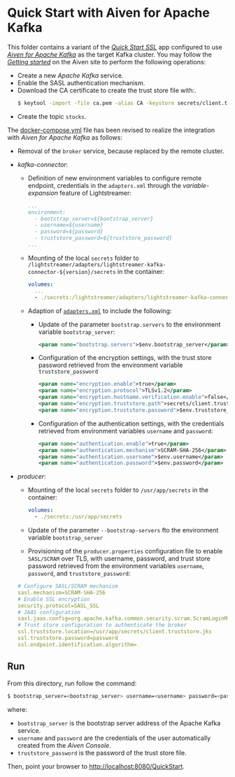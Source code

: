 # Quick Start with Aiven for Apache Kafka

This folder contains a variant of the [_Quick Start SSL_](../../../quickstart-ssl/README.md#quick-start-ssl) app configured to use [_Aiven for Apache Kafka_](https://aiven.io/docs/products/kafka) as the target Kafka cluster. You may follow the [_Getting started_](https://aiven.io/docs/products/kafka/get-started) on the Aiven site to perform the following operations:

- Create a new _Apache Kafka_ service.
- Enable the SASL authentication mechanism.
- Download the CA certificate to create the trust store file with:.
  ```sh
  $ keytool -import -file ca.pem -alias CA -keystore secrets/client.truststore.jks
  ```
- Create the topic `stocks`.

The [docker-compose.yml](docker-compose.yml) file has been revised to realize the integration with _Aiven for Apache Kafka_ as follows:

- Removal of the `broker` service, because replaced by the remote cluster.
- _kafka-connector_:
  - Definition of new environment variables to configure remote endpoint, credentials in the `adapters.xml` through the _variable-expansion_ feature of Lightstreamer:
    ```yaml
    ...
    environment:
      - bootstrap_server=${bootstrap_server}
      - username=${username}
      - password=${password}
      - truststore_password=${truststore_password}
    ...
    ```
  - Mounting of the local `secrets` folder to `/lightstreamer/adapters/lightstreamer-kafka-connector-${version}/secrets` in the container:
    ```yaml
    volumes:
      ...
      - ./secrets:/lightstreamer/adapters/lightstreamer-kafka-connector-${version}/secrets
    ```
  - Adaption of [`adapters.xml`](./adapters.xml) to include the following:
    - Update of the parameter `bootstrap.servers` to the environment variable `bootstrap_server`:
      ```xml
      <param name="bootstrap.servers">$env.bootstrap_server</param>
      ```

    - Configuration of the encryption settings, with the trust store password retrieved from the environment variable `truststore_password`
      ```xml
      <param name="encryption.enable">true</param>
      <param name="encryption.protocol">TLSv1.2</param>
      <param name="encryption.hostname.verification.enable">false</param>
      <param name="encryption.truststore.path">secrets/client.truststore.jks</param>
      <param name="encryption.truststore.password">$env.truststore_password</param>
      ```

    - Configuration of the authentication settings, with the credentials retrieved from environment variables `username` and `password`:
      ```xml
      <param name="authentication.enable">true</param>
      <param name="authentication.mechanism">SCRAM-SHA-256</param>
      <param name="authentication.username">$env.username</param>
      <param name="authentication.password">$env.password</param>
      ```

- _producer_:
   - Mounting of the local `secrets` folder to `/usr/app/secrets` in the container:
   
     ```yaml
     volumes:
       - ./secrets:/usr/app/secrets
     ```
   - Update of the parameter `--bootstrap-servers` fto the environment variable `bootstrap_server`
   - Provisioning of the `producer.properties` configuration file to enable `SASL/SCRAM` over TLS, with username, password, and trust store password retrieved from the environment variables `username`, `password`, and `truststore_password`:
    
   ```yaml
   # Configure SASL/SCRAM mechanism
   sasl.mechanism=SCRAM-SHA-256
   # Enable SSL encryption
   security.protocol=SASL_SSL
   # JAAS configuration
   sasl.jaas.config=org.apache.kafka.common.security.scram.ScramLoginModule required username="${username}" password="${password}";
   # Trust store configuration to authenticate the broker
   ssl.truststore.location=/usr/app/secrets/client.truststore.jks
   ssl.truststore.password=password   
   ssl.endpoint.identification.algorithm=
   ```  

## Run

From this directory, run follow the command:

```sh
$ bootstrap_server=<bootstrap_server> username=<username> password=<password> truststore_password=<truststore_password> ./start.sh 
```

where:
- `bootstrap_server` is the bootstrap server address of the Apache Kafka service.
- `username` and `password` are the credentials of the user automatically created from the _Aiven Console_.
- `truststore_password` is the password of the trust store file.

Then, point your browser to [http://localhost:8080/QuickStart](http://localhost:8080/QuickStart).
